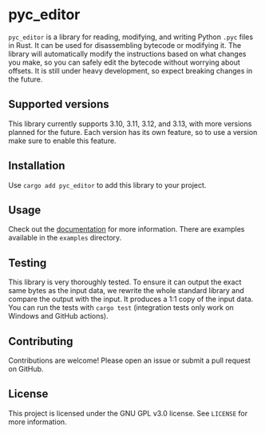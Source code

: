 # pyc_editor
`pyc_editor` is a library for reading, modifying, and writing Python `.pyc` files in Rust. It can be used for disassembling bytecode or modifying it. The library will automatically modify the instructions based on what changes you make, so you can safely edit the bytecode without worrying about offsets. It is still under heavy development, so expect breaking changes in the future.

## Supported versions
This library currently supports 3.10, 3.11, 3.12, and 3.13, with more versions planned for the future.
Each version has its own feature, so to use a version make sure to enable this feature.

## Installation
Use `cargo add pyc_editor` to add this library to your project.

## Usage
Check out the [documentation](https://docs.rs/pyc_editor) for more information.
There are examples available in the `examples` directory.

## Testing
This library is very thoroughly tested. To ensure it can output the exact same bytes as the input data, we rewrite the whole standard library and compare the output with the input. It produces a 1:1 copy of the input data.
You can run the tests with `cargo test` (integration tests only work on Windows and GitHub actions).

## Contributing
Contributions are welcome! Please open an issue or submit a pull request on GitHub.

## License
This project is licensed under the GNU GPL v3.0 license. See `LICENSE` for more information.
